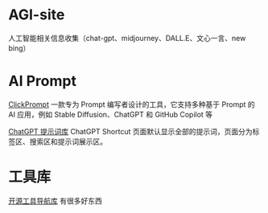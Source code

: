 # AGI-site
 人工智能相关信息收集（chat-gpt、midjourney、DALL.E、文心一言、new bing）
# AI Prompt
[ClickPrompt](https://www.clickprompt.org/zh-CN/chatgpt-general/)  一款专为 Prompt 编写者设计的工具，它支持多种基于 Prompt 的 AI 应用，例如 Stable Diffusion、ChatGPT 和 GitHub Copilot 等

[ChatGPT 提示词库](https://newzone.top/chatgpt/?tags=code&tags=ai) ChatGPT Shortcut 页面默认显示全部的提示词，页面分为标签区、搜索区和提示词展示区。

# 工具库
[开源工具导航库](https://nav.newzone.top/) 有很多好东西